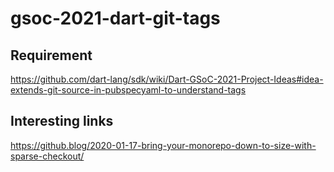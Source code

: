 # gsoc-2021-dart-git-tags

## Requirement
https://github.com/dart-lang/sdk/wiki/Dart-GSoC-2021-Project-Ideas#idea-extends-git-source-in-pubspecyaml-to-understand-tags

## Interesting links
https://github.blog/2020-01-17-bring-your-monorepo-down-to-size-with-sparse-checkout/
